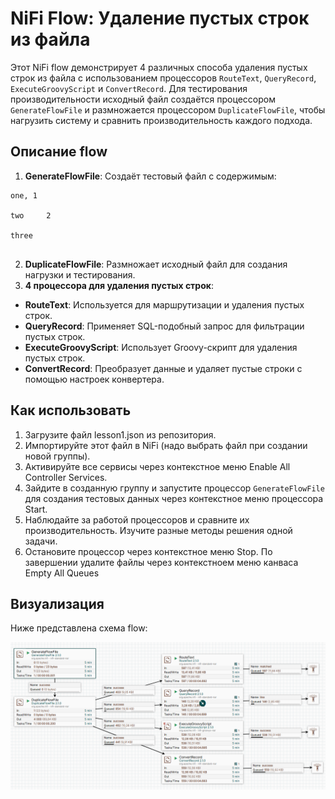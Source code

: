 # NiFi Flow: Удаление пустых строк из файла

Этот NiFi flow демонстрирует 4 различных способа удаления пустых строк из файла с использованием процессоров `RouteText`, `QueryRecord`, `ExecuteGroovyScript` и `ConvertRecord`. Для тестирования производительности исходный файл создаётся процессором `GenerateFlowFile` и размножается процессором `DuplicateFlowFile`, чтобы нагрузить систему и сравнить производительность каждого подхода.

## Описание flow

1. **GenerateFlowFile**: Создаёт тестовый файл с содержимым:

```
one, 1

two		2

three


```

2. **DuplicateFlowFile**: Размножает исходный файл для создания нагрузки и тестирования.
3. **4 процессора для удаления пустых строк**:
- **RouteText**: Используется для маршрутизации и удаления пустых строк.
- **QueryRecord**: Применяет SQL-подобный запрос для фильтрации пустых строк.
- **ExecuteGroovyScript**: Использует Groovy-скрипт для удаления пустых строк.
- **ConvertRecord**: Преобразует данные и удаляет пустые строки с помощью настроек конвертера.

## Как использовать

1. Загрузите файл lesson1.json из репозитория.
2. Импортируйте этот файл в NiFi (надо выбрать файл при создании новой группы).
3. Активируйте все сервисы через контекстное меню Enable All Controller Services. 
4. Зайдите в созданную группу и запустите процессор `GenerateFlowFile` для создания тестовых данных через контекстное меню процессора Start.
5. Наблюдайте за работой процессоров и сравните их производительность. Изучите разные методы решения одной задачи.
6. Остановите процессор через контекстное меню Stop. По завершении удалите файлы через контекстноем меню канваса Empty All Queues

## Визуализация

Ниже представлена схема flow:

![NiFi Flow](pipeline.png)


